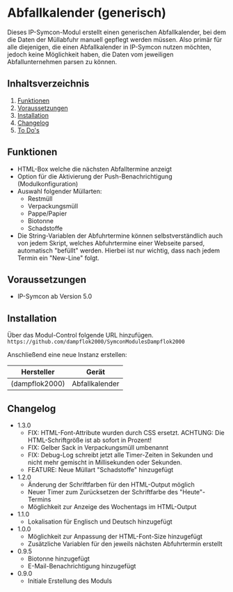 # Abfallkalender (generisch)
Dieses IP-Symcon-Modul erstellt einen generischen Abfallkalender, bei dem die Daten der Müllabfuhr manuell gepflegt werden müssen. Also primär für alle diejenigen, die einen Abfallkalender in IP-Symcon nutzen möchten, jedoch keine Möglichkeit haben, die Daten vom jeweiligen Abfallunternehmen parsen zu können.

## Inhaltsverzeichnis
1. [Funktionen](#funktionen)
2. [Voraussetzungen](#voraussetzungen)
3. [Installation](#installation)
4. [Changelog](#changelog)
5. [To Do's](#to-dos)

## Funktionen
* HTML-Box welche die nächsten Abfalltermine anzeigt
* Option für die Aktivierung der Push-Benachrichtigung (Modulkonfiguration)
* Auswahl folgender Müllarten:
    * Restmüll
    * Verpackungsmüll
    * Pappe/Papier
    * Biotonne
    * Schadstoffe
* Die String-Variablen der Abfuhrtermine können selbstverständlich auch von jedem Skript, welches Abfuhrtermine einer Webseite parsed, automatisch "befüllt" werden. Hierbei ist nur wichtig, dass nach jedem Termin ein "New-Line" folgt.  

## Voraussetzungen
* IP-Symcon ab Version 5.0

## Installation
Über das Modul-Control folgende URL hinzufügen.  
`https://github.com/dampflok2000/SymconModulesDampflok2000`

Anschließend eine neue Instanz erstellen:

Hersteller         | Gerät       | 
------------ | --------- | 
(dampflok2000)       | Abfallkalender   | 

## Changelog
* 1.3.0
    * FIX: HTML-Font-Attribute wurden durch CSS ersetzt. ACHTUNG: Die HTML-Schriftgröße ist ab sofort in Prozent!
    * FIX: Gelber Sack in Verpackungsmüll umbenannt
    * FIX: Debug-Log schreibt jetzt alle Timer-Zeiten in Sekunden und nicht mehr gemischt in Millisekunden oder Sekunden.
    * FEATURE: Neue Müllart "Schadstoffe" hinzugefügt
* 1.2.0
    * Änderung der Schriftfarben für den HTML-Output möglich
    * Neuer Timer zum Zurücksetzen der Schriftfarbe des "Heute"-Termins
    * Möglichkeit zur Anzeige des Wochentags im HTML-Output
* 1.1.0
    * Lokalisation für Englisch und Deutsch hinzugefügt
* 1.0.0
    * Möglichkeit zur Anpassung der HTML-Font-Size hinzugefügt
    * Zusätzliche Variablen für den jeweils nächsten Abfuhrtermin erstellt
* 0.9.5
    * Biotonne hinzugefügt
    * E-Mail-Benachrichtigung hinzugefügt
* 0.9.0
    * Initiale Erstellung des Moduls
